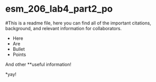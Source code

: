 # esm_206_lab4_part2_po

#This is a readme file, here you can find all of the important citations, background, and relevant information for collaborators. 

- Here
- Are
- Bullet
- Points

And other **useful information!

*yay!
